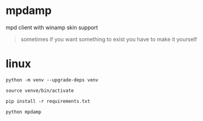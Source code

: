 # mpdamp
mpd client with winamp skin support

> sometimes if you want something to exist you have to make it yourself

# linux

```python -m venv --upgrade-deps venv```

```source venve/bin/activate```

```pip install -r requirements.txt```

```python mpdamp```
